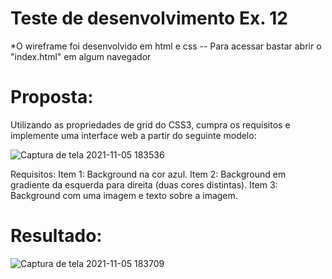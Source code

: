 # Teste de desenvolvimento Ex. 12

*O wireframe foi desenvolvido em html e css
-- Para acessar bastar abrir o "index.html" em algum navegador

# Proposta:
Utilizando as propriedades de grid do CSS3, cumpra os requisitos e implemente uma interface web a partir do seguinte modelo: 

![Captura de tela 2021-11-05 183536](https://user-images.githubusercontent.com/42192877/140581600-5044ef24-c8f5-4f3c-96eb-e07a7ff48a6c.png)

Requisitos: 
Item 1: Background na cor azul. 
Item 2: Background em gradiente da esquerda para direita (duas cores distintas). 
Item 3: Background com uma imagem e texto sobre a imagem. 

# Resultado: 

![Captura de tela 2021-11-05 183709](https://user-images.githubusercontent.com/42192877/140581615-19086a9b-b68d-4b4e-8b25-5e3b8fd48d2b.png)
